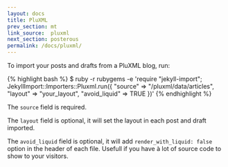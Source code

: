 ```yaml
---
layout: docs
title: PluXML
prev_section: mt
link_source:  pluxml
next_section: posterous
permalink: /docs/pluxml/
---
```


To import your posts and drafts from a PluXML blog, run:

{% highlight bash %}
$ ruby -r rubygems -e 'require "jekyll-import";
    JekyllImport::Importers::Pluxml.run({
      "source" => "/pluxml/data/articles",
      "layout" => "your_layout",
      "avoid_liquid" => TRUE
    })'
{% endhighlight %}

The `source` field is required.

The `layout` field is optional, it will set the layout in each post and draft imported.

The `avoid_liquid` field is optional, it will add `render_with_liquid: false` option in the header of each file. Usefull if you have à lot of source code to show to your visitors.
